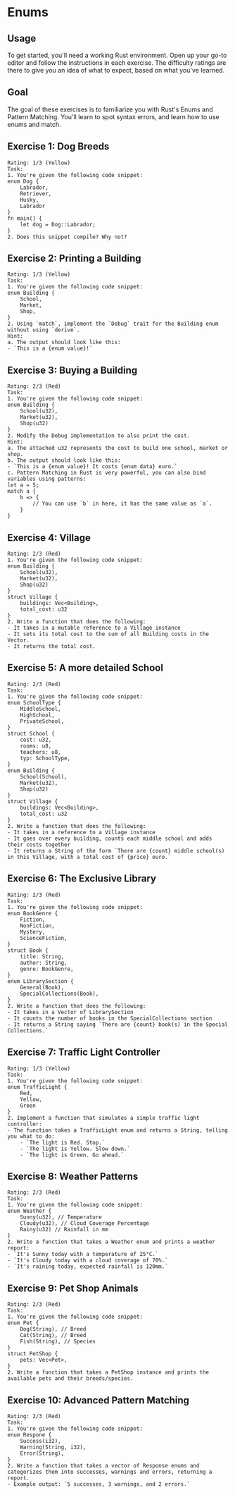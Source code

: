 # Enums
## Usage
To get started, you'll need a working Rust environment. Open up your go-to editor and follow the instructions in each exercise. The difficulty ratings are there to give you an idea of what to expect, based on what you've learned.

## Goal
The goal of these exercises is to familiarize you with Rust's Enums and Pattern Matching. You'll learn to spot syntax errors, and learn how to use enums and match.

## Exercise 1: Dog Breeds
```
Rating: 1/3 (Yellow)
Task:
1. You're given the following code snippet:
enum Dog {
    Labrador,
    Retriever,
    Husky,
    Labrador
}
fn main() {
    let dog = Dog::Labrador;
}
2. Does this snippet compile? Why not?
```
## Exercise 2: Printing a Building
```
Rating: 1/3 (Yellow)
Task:
1. You're given the following code snippet:
enum Building {
    School,
    Market,
    Shop,
}
2. Using `match`, implement the `Debug` trait for the Building enum without using `derive`.
Hint:
a. The output should look like this:
- `This is a {enum value}!`
```
## Exercise 3: Buying a Building
```
Rating: 2/3 (Red)
Task:
1. You're given the following code snippet:
enum Building {
    School(u32),
    Market(u32),
    Shop(u32)
}
2. Modify the Debug implementation to also print the cost.
Hint:
a. The attached u32 represents the cost to build one school, market or shop.
b. The output should look like this:
- `This is a {enum value}! It costs {enum data} euro.`
c. Pattern Matching in Rust is very powerful, you can also bind variables using patterns:
let a = 5;
match a {
    b => {
        // You can use `b` in here, it has the same value as `a`.
    }
}
```
## Exercise 4: Village
```
Rating: 2/3 (Red)
1. You're given the following code snippet:
enum Building {
    School(u32),
    Market(u32),
    Shop(u32)
}
struct Village {
    buildings: Vec<Building>,
    total_cost: u32
}
2. Write a function that does the following:
- It takes in a mutable reference to a Village instance
- It sets its total cost to the sum of all Building costs in the Vector.
- It returns the total cost.
```
## Exercise 5: A more detailed School
```
Rating: 2/3 (Red)
Task:
1. You're given the following code snippet:
enum SchoolType {
    MiddleSchool,
    HighSchool,
    PrivateSchool,
}
struct School {
    cost: u32,
    rooms: u8,
    teachers: u8,
    typ: SchoolType,
}
enum Building {
    School(School),
    Market(u32),
    Shop(u32)
}
struct Village {
    buildings: Vec<Building>,
    total_cost: u32
}
2. Write a function that does the following:
- It takes in a reference to a Village instance
- It goes over every building, counts each middle school and adds their costs together
- It returns a String of the form `There are {count} middle school(s) in this Village, with a total cost of {price} euro.`
```
## Exercise 6: The Exclusive Library
```
Rating: 2/3 (Red)
Task:
1. You're given the following code snippet:
enum BookGenre {
    Fiction,
    NonFiction,
    Mystery,
    ScienceFiction,
}
struct Book {
    title: String,
    author: String,
    genre: BookGenre,
}
enum LibrarySection {
    General(Book),
    SpecialCollections(Book),
}
2. Write a function that does the following:
- It takes in a Vector of LibrarySection
- It counts the number of books in the SpecialCollections section
- It returns a String saying `There are {count} book(s) in the Special Collections.`
```
## Exercise 7: Traffic Light Controller
```
Rating: 1/3 (Yellow)
Task:
1. You're given the following code snippet:
enum TrafficLight {
    Red,
    Yellow,
    Green
}
2. Implement a function that simulates a simple traffic light controller:
- The function takes a TrafficLight enum and returns a String, telling you what to do:
    - `The light is Red. Stop.`
    - `The light is Yellow. Slow down.`
    - `The light is Green. Go ahead.`
```
## Exercise 8: Weather Patterns
```
Rating: 2/3 (Red)
Task:
1. You're given the following code snippet:
enum Weather {
    Sunny(u32), // Temperature
    Cloudy(u32), // Cloud Coverage Percentage
    Rainy(u32) // Rainfall in mm
}
2. Write a function that takes a Weather enum and prints a weather report:
- `It's Sunny today with a temperature of 25°C.`
- `It's Cloudy today with a cloud coverage of 70%.`
- `It's raining today, expected rainfall is 120mm.`
```
## Exercise 9: Pet Shop Animals
```
Rating: 2/3 (Red)
Task:
1. You're given the following code snippet:
enum Pet {
    Dog(String), // Breed
    Cat(String), // Breed
    Fish(String), // Species
}
struct PetShop {
    pets: Vec<Pet>,
}
2. Write a function that takes a PetShop instance and prints the available pets and their breeds/species.
```
## Exercise 10: Advanced Pattern Matching
```
Rating: 2/3 (Red)
Task:
1. You're given the following code snippet:
enum Respone {
    Success(i32),
    Warning(String, i32),
    Error(String),
}
2. Write a function that takes a vector of Response enums and categorizes them into successes, warnings and errors, returning a report.
- Example output: `5 successes, 3 warnings, and 2 errors.`
```